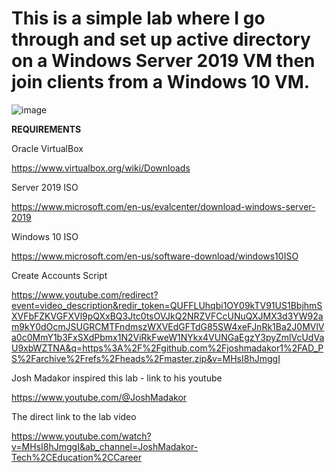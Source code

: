 # This is a simple lab where I go through and set up active directory on a Windows Server 2019 VM then join clients from a Windows 10 VM. 



![image](https://github.com/Norman-Smith-CSJ/Homelabs/assets/127066513/f40b1b80-9bd2-44fd-93a4-319ffd597ed0)












**REQUIREMENTS**



Oracle VirtualBox

https://www.virtualbox.org/wiki/Downloads


Server 2019 ISO

https://www.microsoft.com/en-us/evalcenter/download-windows-server-2019


Windows 10 ISO

https://www.microsoft.com/en-us/software-download/windows10ISO


Create Accounts Script


https://www.youtube.com/redirect?event=video_description&redir_token=QUFFLUhqbi1OY09kTV91US1BbjhmSXVFbFZKVGFXVl9pQXxBQ3Jtc0tsOVJkQ2NRZVFCcUNuQXJMX3d3YW92am9kY0dOcmJSUGRCMTFndmszWXVEdGFTdG85SW4xeFJnRk1Ba2J0MVlVa0c0MmY1b3FxSXdPbmx1N2ViRkFweW1NYkx4VUNGaEgzY3pyZmlVcUdVaU9xbWZTNA&q=https%3A%2F%2Fgithub.com%2Fjoshmadakor1%2FAD_PS%2Farchive%2Frefs%2Fheads%2Fmaster.zip&v=MHsI8hJmggI





Josh Madakor inspired this lab - link to his youtube

https://www.youtube.com/@JoshMadakor

The direct link to the lab video 

https://www.youtube.com/watch?v=MHsI8hJmggI&ab_channel=JoshMadakor-Tech%2CEducation%2CCareer
